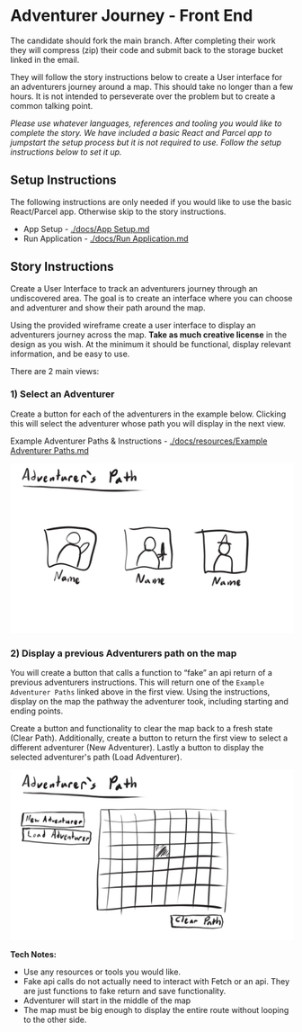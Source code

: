 # Adventurer Journey - Front End
The candidate should fork the main branch. After completing their work they will compress (zip) their code and submit back to the storage bucket linked in the email.

They will follow the story instructions below to create a User interface for an adventurers journey around a map. This should take no longer than a few hours. It is not intended to perseverate over the problem but to create a common talking point.

*Please use whatever languages, references and tooling you would like to complete the story. We have included a basic React and Parcel app to jumpstart the setup process but it is not required to use. Follow the setup instructions below to set it up.*

## Setup Instructions
The following instructions are only needed if you would like to use the basic React/Parcel app. Otherwise skip to the story instructions.
- App Setup - [./docs/App Setup.md](./docs/App%20Setup.md)
- Run Application - [./docs/Run Application.md](./docs/Run%20Application.md)

## Story Instructions
Create a User Interface to track an adventurers journey through an undiscovered area. The goal is to create an interface where you can choose and adventurer and show their path around the map. 

Using the provided wireframe create a user interface to display an adventurers journey across the map. **Take as much creative license** in the design as you wish. At the minimum it should be functional, display relevant information, and be easy to use.

There are 2 main views:

### 1) Select an Adventurer
Create a button for each of the adventurers in the example below. Clicking this will select the adventurer whose path you will display in the next view.

Example Adventurer Paths & Instructions - [./docs/resources/Example Adventurer Paths.md](./docs/resources/Example%20Adventurer%20Paths.md)

![./docs/resources/adventurers_path_choose_adventurer.jpg](./docs/resources/adventurers_path_choose_adventurer.jpg)

### 2) Display a previous Adventurers path on the map
You will create a button that calls a function to “fake” an api return of a previous adventurers instructions. This will return one of the `Example Adventurer Paths` linked above in the first view. Using the instructions, display on the map the pathway the adventurer took, including starting and ending points.

Create a button and functionality to clear the map back to a fresh state (Clear Path). Additionally, create a button to return the first view to select a different adventurer (New Adventurer). Lastly a button to display the selected adventurer's path (Load Adventurer).

![./docs/resources/adventurers_path_view_path.jpg](./docs/resources/adventurers_path_view_path.jpg)

**Tech Notes:**
- Use any resources or tools you would like.
- Fake api calls do not actually need to interact with Fetch or an api. They are just functions to fake return and save functionality.
- Adventurer will start in the middle of the map
- The map must be big enough to display the entire route without looping to the other side.